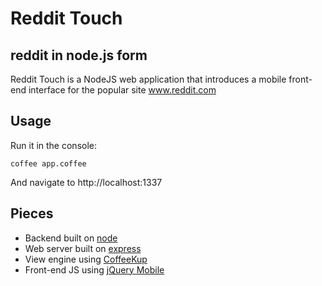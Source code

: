 # Reddit Touch
## reddit in node.js form

Reddit Touch is a NodeJS web application that introduces a mobile front-end interface for the popular site www.reddit.com

## Usage

Run it in the console:

	coffee app.coffee

And navigate to http://localhost:1337

## Pieces

- Backend built on [node](http://nodejs.org)
- Web server built on [express](http://expressjs.com/)
- View engine using [CoffeeKup](http://coffeekup.org/)
- Front-end JS using [jQuery Mobile](http://jquerymobile.com/)

